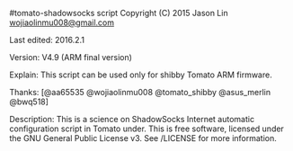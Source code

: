 #tomato-shadowsocks script
Copyright (C) 2015 Jason Lin <wojiaolinmu008@gmail.com>
 
Last edited: 2016.2.1

Version: V4.9 (ARM final version)

Explain: This script can be used only for shibby Tomato ARM firmware.

Thanks: [@aa65535 @wojiaolinmu008 @tomato_shibby @asus_merlin @bwq518]

Description: This is a science on ShadowSocks Internet automatic configuration script in Tomato under.
This is free software, licensed under the GNU General Public License v3.
See /LICENSE for more information.
